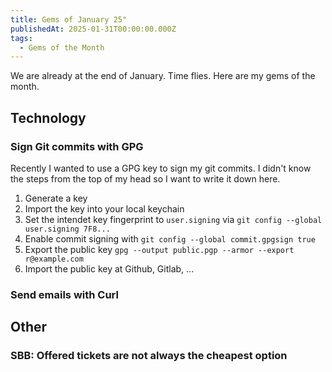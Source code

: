 ```yaml
---
title: Gems of January 25"
publishedAt: 2025-01-31T00:00:00.000Z
tags:
  - Gems of the Month
---
```


We are already at the end of January. Time flies. Here are my gems of the month.

## Technology

### Sign Git commits with GPG

Recently I wanted to use a GPG key to sign my git commits. I didn't know the steps
from the top of my head so I want to write it down here.

1. Generate a key
1. Import the key into your local keychain
1. Set the intendet key fingerprint to `user.signing` via `git config --global user.signing 7F8...`
1. Enable commit signing with `git config --global commit.gpgsign true`
1. Export the public key `gpg --output public.pgp --armor --export r@example.com`
1. Import the public key at Github, Gitlab, ...

### Send emails with Curl

## Other

### SBB: Offered tickets are not always the cheapest option
